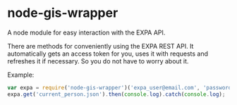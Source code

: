 # node-gis-wrapper
A node module for easy interaction with the EXPA API.

There are methods for conveniently using the EXPA REST API.
It automatically gets an access token for you, uses it with requests and refreshes it if necessary. So you do not have to worry about it.

Example:

```javascript
var expa = require('node-gis-wrapper')('expa_user@email.com', 'password');
expa.get('current_person.json').then(console.log).catch(console.log);
```

